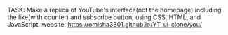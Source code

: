 TASK: Make a replica of YouTube's interface(not the homepage) including the like(with counter) and subscribe button, using CSS, HTML, and JavaScript.
website:  https://omisha3301.github.io/YT_ui_clone/you/
